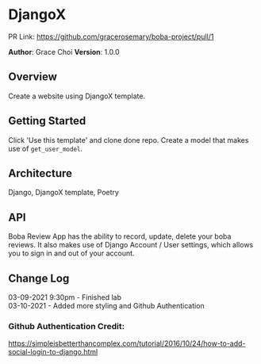 # DjangoX

PR Link: https://github.com/gracerosemary/boba-project/pull/1  

**Author**: Grace Choi
**Version**: 1.0.0

## Overview
Create a website using DjangoX template.

## Getting Started
Click 'Use this template' and clone done repo. Create a model that makes use of `get_user_model`. 

## Architecture
Django, DjangoX template, Poetry

## API
Boba Review App has the ability to record, update, delete your boba reviews. It also makes use of Django Account / User settings, which allows you to sign in and out of your account. 

## Change Log
03-09-2021 9:30pm - Finished lab  
03-10-2021 - Added more styling and Github Authentication  

### Github Authentication Credit:
https://simpleisbetterthancomplex.com/tutorial/2016/10/24/how-to-add-social-login-to-django.html